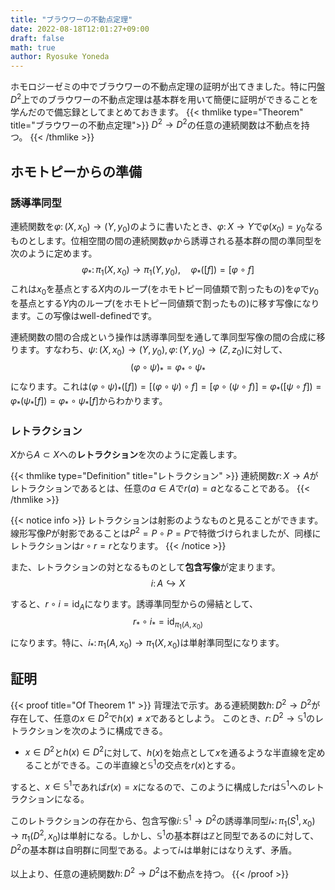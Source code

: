 ```yaml
---
title: "ブラウワーの不動点定理"
date: 2022-08-18T12:01:27+09:00
draft: false
math: true
author: Ryosuke Yoneda
---
```

ホモロジーゼミの中でブラウワーの不動点定理の証明が出てきました。特に円盤$D^{2}$上でのブラウワーの不動点定理は基本群を用いて簡便に証明ができることを学んだので備忘録としてまとめておきます。
{{< thmlike type="Theorem" title="ブラウワーの不動点定理">}}
$D^{2}\to D^{2}$の任意の連続関数は不動点を持つ。
{{< /thmlike >}}

## ホモトピーからの準備

### 誘導準同型
連続関数を$\varphi\colon(X,x_{0})\to(Y,y_{0})$のように書いたとき、$\varphi\colon X\to Y$で$\varphi(x_{0})=y_{0}$なるものとします。位相空間の間の連続関数$\varphi$から誘導される基本群の間の準同型を次のように定めます。
$$
\varphi_{\ast}\colon \pi_{1}(X,x_{0})\to\pi_{1}(Y,y_{0}),\quad\varphi_{\ast}([f])=[\varphi\circ f]
$$
これは$x_{0}$を基点とする$X$内のループ(をホモトピー同値類で割ったもの)を$\varphi$で$y_{0}$を基点とする$Y$内のループ(をホモトピー同値類で割ったもの)に移す写像になります。この写像はwell-definedです。

連続関数の間の合成という操作は誘導準同型を通して準同型写像の間の合成に移ります。すなわち、$\psi\colon(X,x_{0})\to(Y,y_{0}),\varphi\colon(Y,y_{0})\to(Z,z_{0})$に対して、
$$
(\varphi\circ\psi) _ {\ast}=\varphi_{\ast}\circ\psi_{\ast}
$$
になります。これは$(\varphi\circ\psi) _ {\ast}([f])=[(\varphi\circ\psi)\circ f]=[\varphi \circ (\psi \circ f)]=\varphi_{\ast}([\psi \circ f])=\varphi_{\ast}(\psi_{\ast}[f])=\varphi_{\ast}\circ\psi_{\ast}[f]$からわかります。

### レトラクション
$X$から$A\subset X$への**レトラクション**を次のように定義します。

{{< thmlike type="Definition" title="レトラクション" >}}
連続関数$r\colon X\to A$がレトラクションであるとは、任意の$a\in A$で$r(a)=a$となることである。
{{< /thmlike >}}

{{< notice info >}}
レトラクションは射影のようなものと見ることができます。線形写像$P$が射影であることは$P^{2}=P\circ P=P$で特徴づけられましたが、同様にレトラクションは$r\circ r=r$となります。
{{< /notice >}}

また、レトラクションの対となるものとして**包含写像**が定まります。
$$
i\colon A\hookrightarrow X
$$

すると、$r\circ i=\mathrm{id} _ {A}$になります。誘導準同型からの帰結として、
$$
r_{\ast}\circ i_{\ast}=\mathrm{id} _ {\pi _ {1}(A,x_{0})}
$$
になります。特に、$i_{\ast}\colon\pi_{1}(A,x_{0})\to\pi_{1}(X,x_{0})$は単射準同型になります。

## 証明

{{< proof title="Of Theorem 1" >}}
背理法で示す。ある連続関数$h\colon D^{2}\to D^{2}$が存在して、任意の$x\in D^{2}$で$h(x)\ne x$であるとしよう。
このとき、$r\colon D^{2}\to\mathbb{S}^{1}$のレトラクションを次のように構成できる。

- $x\in D^{2}$と$h(x)\in D^{2}$に対して、$h(x)$を始点として$x$を通るような半直線を定めることができる。この半直線と$\mathbb{S}^{1}$の交点を$r(x)$とする。

すると、$x\in\mathbb{S}^{1}$であれば$r(x)=x$になるので、このように構成した$r$は$\mathbb{S}^{1}$へのレトラクションになる。

このレトラクションの存在から、包含写像$i\colon\mathbb{S}^{1}\to D^{2}$の誘導準同型$i_{\ast}\colon \pi_{1}(S^{1},x_{0})\to \pi_{1}(D^{2},x_{0})$は単射になる。しかし、$\mathbb{S}^{1}$の基本群は$\mathbb{Z}$と同型であるのに対して、$D^{2}$の基本群は自明群に同型である。よって$i_{\ast}$は単射にはなりえず、矛盾。

以上より、任意の連続関数$h\colon D^{2}\to D^{2}$は不動点を持つ。
{{< /proof >}}